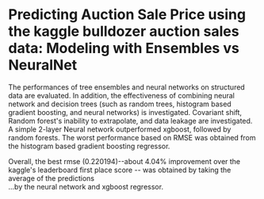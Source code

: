 # Predicting Auction Sale Price using the kaggle bulldozer auction sales data: Modeling with Ensembles vs NeuralNet
The performances of tree ensembles and neural networks on structured data are evaluated. In addition, the effectiveness of combining neural network and decision trees (such as random trees, histogram based gradient boosting, and neural networks) is investigated.
Covariant shift, Random forest's inability to extrapolate, and data leakage are investigated.
A simple 2-layer Neural network outperformed xgboost, followed by random forests. The worst performance based on RMSE was obtained from the histogram based gradient boosting regressor.

Overall, the best rmse (0.220194)--about 4.04% improvement over the kaggle's leaderboard first place score -- was obtained by taking the average of the predictions \
...by the neural network and xgboost regressor.
